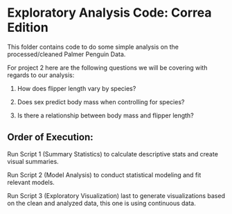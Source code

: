 # Exploratory Analysis Code: Correa Edition

This folder contains code to do some simple analysis on the processed/cleaned Palmer Penguin Data.

For project 2 here are the following questions we will be covering with regards to our analysis: 

1. How does flipper length vary by species?

2. Does sex predict body mass when controlling for species?

3.  Is there a relationship between body mass and flipper length?

## Order of Execution:

Run Script 1 (Summary Statistics) to calculate descriptive stats and create visual summaries.

Run Script 2 (Model Analysis) to conduct statistical modeling and fit relevant models.

Run Script 3 (Exploratory Visualization) last to generate visualizations based on the clean and analyzed data, this one is using continuous data.



